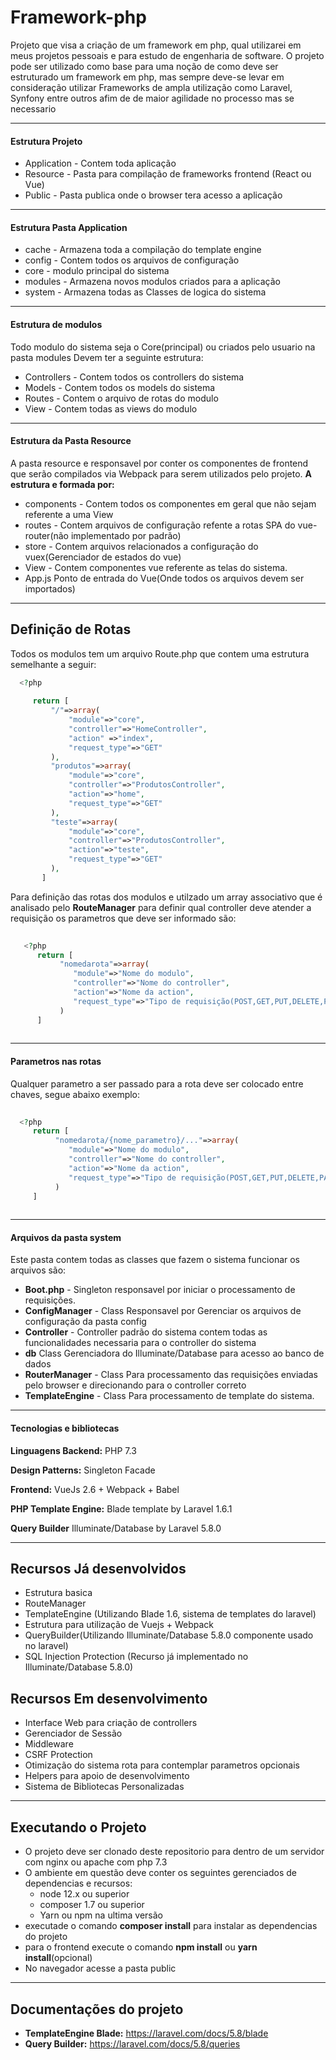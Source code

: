 # Framework-php
Projeto que visa a criação de um framework em php, qual utilizarei em meus projetos pessoais e para estudo de engenharia de software.
O projeto pode ser utilizado como base para uma noção de como deve ser estruturado um framework em php, mas sempre deve-se levar em consideração utilizar Frameworks de ampla utilização como Laravel, Synfony entre outros afim de de maior agilidade no processo mas se necessario 

***

#### Estrutura Projeto
- Application - Contem toda aplicação 
- Resource - Pasta para compilação de frameworks frontend (React ou Vue)
- Public - Pasta publica onde o browser tera acesso a aplicação

***

#### Estrutura Pasta Application

- cache - Armazena toda a compilação do template engine
- config - Contem todos os arquivos de configuração
- core - modulo principal do sistema 
- modules - Armazena novos modulos criados para a aplicação
- system - Armazena todas as Classes de logica do sistema

***

#### Estrutura de modulos
Todo modulo do sistema seja o Core(principal) ou criados pelo usuario na pasta modules Devem ter a seguinte estrutura:
 - Controllers - Contem todos os controllers do sistema
 - Models - Contem todos os models do sistema
 - Routes - Contem o arquivo de rotas do modulo
 - View - Contem todas as views do modulo
 
 ***
 #### Estrutura da Pasta Resource
 A pasta resource e responsavel por conter os componentes de frontend que serão compilados via Webpack para serem utilizados  pelo projeto.
**A estrutura e formada por:**
  - components - Contem todos os componentes em geral que não sejam referente a uma View
  - routes - Contem arquivos de configuração refente a rotas SPA do vue-router(não implementado por padrão)
  - store - Contem arquivos relacionados a configuração do vuex(Gerenciador de estados do vue)
  - View - Contem componentes vue referente as telas do sistema.
  - App.js Ponto de entrada do Vue(Onde todos os arquivos devem ser importados)
  
 
 ***
 
 ## Definição de Rotas
 Todos os modulos tem um arquivo Route.php que contem uma estrutura semelhante a seguir:
 
 ```php
   <?php 
   
      return [
          "/"=>array(
              "module"=>"core",
              "controller"=>"HomeController",
              "action" =>"index",
              "request_type"=>"GET"
          ),
          "produtos"=>array(
              "module"=>"core",
              "controller"=>"ProdutosController",
              "action"=>"home",
              "request_type"=>"GET"
          ),
          "teste"=>array(
              "module"=>"core",
              "controller"=>"ProdutosController",
              "action"=>"teste",
              "request_type"=>"GET"
          ),
        ] 
 ```
 Para definição das rotas dos modulos e utilzado um array associativo que é analisado pelo **RouteManager** para definir qual controller deve atender a requisição os parametros que deve ser informado são:
 
 ```php
    
    <?php 
       return [ 
            "nomedarota"=>array(
               "module"=>"Nome do modulo",
               "controller"=>"Nome do controller",
               "action"=>"Nome da action",
               "request_type"=>"Tipo de requisição(POST,GET,PUT,DELETE,PATCH)"
            )
       ]
   
 ```
 ***
 
 #### Parametros nas rotas
 
 Qualquer parametro a ser passado para a rota deve ser colocado entre chaves, segue abaixo exemplo:
 
  ```php
    
    <?php 
       return [ 
            "nomedarota/{nome_parametro}/..."=>array(
               "module"=>"Nome do modulo",
               "controller"=>"Nome do controller",
               "action"=>"Nome da action",
               "request_type"=>"Tipo de requisição(POST,GET,PUT,DELETE,PATCH)"
            )
       ]
   
 ```

 
 ***
 
 #### Arquivos da pasta system
 Este pasta contem todas as classes que fazem o sistema funcionar os arquivos são:
 
 - **Boot.php** - Singleton responsavel por iniciar o processamento de requisições.
 - **ConfigManager** - Class Responsavel por Gerenciar os arquivos de configuração da pasta config
 - **Controller** - Controller padrão do sistema contem todas as funcionalidades necessaria para o controller do sistema
 - **db** Class Gerenciadora do Illuminate/Database para acesso ao banco de dados
 - **RouterManager** - Class Para processamento das requisições enviadas pelo browser e direcionando para o controller correto
 - **TemplateEngine** - Class Para processamento de template do sistema.
 
 ***
 
 #### Tecnologias e bibliotecas
 
 **Linguagens Backend:**
 PHP 7.3
 
 **Design Patterns:**
 Singleton
 Facade
 
 **Frontend:**
 VueJs 2.6 + Webpack + Babel
 
**PHP Template Engine:**
Blade template by Laravel 1.6.1

**Query Builder**
Illuminate/Database by Laravel 5.8.0
 
 ***
 ## Recursos Já desenvolvidos
 - Estrutura basica 
 - RouteManager 
 - TemplateEngine (Utilizando Blade 1.6, sistema de templates do laravel)
 - Estrutura para utilização de Vuejs + Webpack
 - QueryBuilder(Utilizando Illuminate/Database 5.8.0 componente usado no laravel)
 - SQL Injection Protection (Recurso já implementado no Illuminate/Database 5.8.0)
 
 ## Recursos Em desenvolvimento
 - Interface Web para criação de controllers
 - Gerenciador de Sessão
 - Middleware
 - CSRF Protection
 - Otimização do sistema rota para contemplar parametros opcionais
 - Helpers para apoio de desenvolvimento
 - Sistema de Bibliotecas Personalizadas
 ***
 
 ## Executando o Projeto
  - O projeto deve ser clonado deste repositorio para dentro de um servidor com nginx ou apache com php 7.3 
 - O ambiente em questão deve conter os seguintes gerenciados de dependencias e recursos:
    - node 12.x ou superior
    - composer 1.7 ou superior
    - Yarn ou npm na ultima versão
 - executade o comando **composer install** para instalar as dependencias do projeto
 - para o frontend execute o comando **npm install** ou **yarn install**(opcional)
 - No navegador acesse a pasta public
 ***

## Documentações do projeto
 
- **TemplateEngine Blade:** https://laravel.com/docs/5.8/blade 
- **Query Builder:** https://laravel.com/docs/5.8/queries
 
 
 
